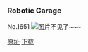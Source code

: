 ### Robotic Garage
No.1651
![图片不见了~~~](https://imgs.xkcd.com/comics/robotic_garage.png)

[原址](https://xkcd.com//1651) [下载](https://imgs.xkcd.com/comics/robotic_garage.png)

